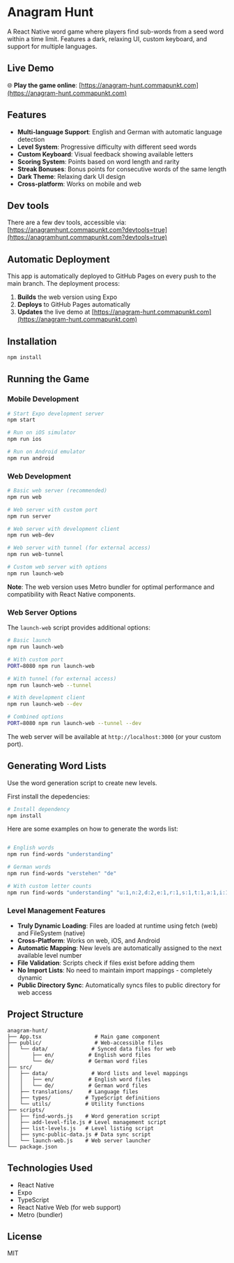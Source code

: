 # Anagram Hunt

A React Native word game where players find sub-words from a seed word within a time limit. Features a dark, relaxing UI, custom keyboard, and support for multiple languages.

## Live Demo

🌐 **Play the game online**: [https://anagram-hunt.commapunkt.com](https://anagram-hunt.commapunkt.com)

## Features

- **Multi-language Support**: English and German with automatic language detection
- **Level System**: Progressive difficulty with different seed words
- **Custom Keyboard**: Visual feedback showing available letters
- **Scoring System**: Points based on word length and rarity
- **Streak Bonuses**: Bonus points for consecutive words of the same length
- **Dark Theme**: Relaxing dark UI design
- **Cross-platform**: Works on mobile and web

## Dev tools

There are a few dev tools, accessible via: [https://anagramhunt.commapunkt.com?devtools=true](https://anagramhunt.commapunkt.com?devtools=true)

## Automatic Deployment

This app is automatically deployed to GitHub Pages on every push to the main branch. The deployment process:

1. **Builds** the web version using Expo
2. **Deploys** to GitHub Pages automatically
3. **Updates** the live demo at [https://anagram-hunt.commapunkt.com](https://anagram-hunt.commapunkt.com)

## Installation

```bash
npm install
```

## Running the Game

### Mobile Development
```bash
# Start Expo development server
npm start

# Run on iOS simulator
npm run ios

# Run on Android emulator
npm run android
```

### Web Development
```bash
# Basic web server (recommended)
npm run web

# Web server with custom port
npm run server

# Web server with development client
npm run web-dev

# Web server with tunnel (for external access)
npm run web-tunnel

# Custom web server with options
npm run launch-web
```

**Note**: The web version uses Metro bundler for optimal performance and compatibility with React Native components.

### Web Server Options

The `launch-web` script provides additional options:

```bash
# Basic launch
npm run launch-web

# With custom port
PORT=8080 npm run launch-web

# With tunnel (for external access)
npm run launch-web --tunnel

# With development client
npm run launch-web --dev

# Combined options
PORT=8080 npm run launch-web --tunnel --dev
```

The web server will be available at `http://localhost:3000` (or your custom port).

## Generating Word Lists

Use the word generation script to create new levels.

First install the depedencies:

```bash
# Install dependency
npm install
```

Here are some examples on how to generate the words list:

```bash

# English words
npm run find-words "understanding"

# German words
npm run find-words "verstehen" "de"

# With custom letter counts
npm run find-words "understanding" "u:1,n:2,d:2,e:1,r:1,s:1,t:1,a:1,i:1,g:1"
```

### Level Management Features
- **Truly Dynamic Loading**: Files are loaded at runtime using fetch (web) and FileSystem (native)
- **Cross-Platform**: Works on web, iOS, and Android
- **Automatic Mapping**: New levels are automatically assigned to the next available level number
- **File Validation**: Scripts check if files exist before adding them
- **No Import Lists**: No need to maintain import mappings - completely dynamic
- **Public Directory Sync**: Automatically syncs files to public directory for web access

## Project Structure

```
anagram-hunt/
├── App.tsx                 # Main game component
├── public/                 # Web-accessible files
│   └── data/              # Synced data files for web
│       ├── en/           # English word files
│       └── de/           # German word files
├── src/
│   ├── data/              # Word lists and level mappings
│   │   ├── en/           # English word files
│   │   └── de/           # German word files
│   ├── translations/     # Language files
│   ├── types/           # TypeScript definitions
│   └── utils/           # Utility functions
├── scripts/
│   ├── find-words.js    # Word generation script
│   ├── add-level-file.js # Level management script
│   ├── list-levels.js   # Level listing script
│   ├── sync-public-data.js # Data sync script
│   └── launch-web.js    # Web server launcher
└── package.json
```

## Technologies Used

- React Native
- Expo
- TypeScript
- React Native Web (for web support)
- Metro (bundler)

## License

MIT
